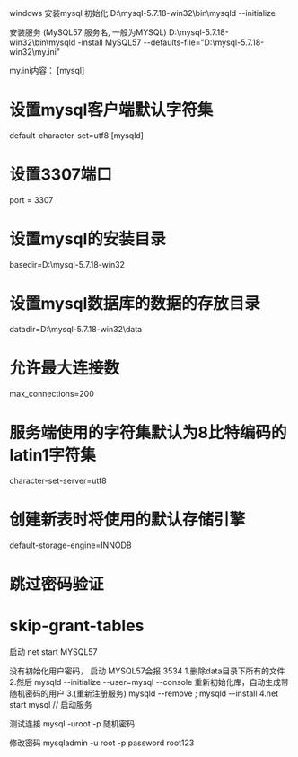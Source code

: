 windows 安装mysql
初始化
D:\mysql-5.7.18-win32\bin\mysqld  --initialize

安装服务  (MySQL57 服务名, 一般为MYSQL)
D:\mysql-5.7.18-win32\bin\mysqld -install MySQL57 --defaults-file="D:\mysql-5.7.18-win32\my.ini"

my.ini内容：
[mysql]
# 设置mysql客户端默认字符集
default-character-set=utf8
[mysqld]
# 设置3307端口
port = 3307 
# 设置mysql的安装目录
basedir=D:\mysql-5.7.18-win32
# 设置mysql数据库的数据的存放目录
datadir=D:\mysql-5.7.18-win32\data
# 允许最大连接数
max_connections=200
# 服务端使用的字符集默认为8比特编码的latin1字符集
character-set-server=utf8
# 创建新表时将使用的默认存储引擎
default-storage-engine=INNODB 
# 跳过密码验证
# skip-grant-tables


启动
net start MYSQL57

没有初始化用户密码， 启动 MYSQL57会报 3534
1.删除data目录下所有的文件
2.然后 mysqld --initialize --user=mysql --console 重新初始化库，自动生成带随机密码的用户
3.(重新注册服务) mysqld --remove ; mysqld --install
4.net start mysql  // 启动服务


测试连接
mysql -uroot -p 随机密码

修改密码
mysqladmin -u root -p password root123

